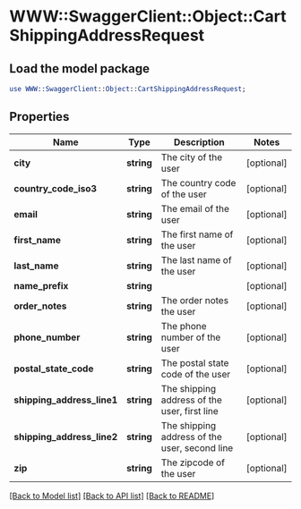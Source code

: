# WWW::SwaggerClient::Object::CartShippingAddressRequest

## Load the model package
```perl
use WWW::SwaggerClient::Object::CartShippingAddressRequest;
```

## Properties
Name | Type | Description | Notes
------------ | ------------- | ------------- | -------------
**city** | **string** | The city of the user | [optional] 
**country_code_iso3** | **string** | The country code of the user | [optional] 
**email** | **string** | The email of the user | [optional] 
**first_name** | **string** | The first name of the user | [optional] 
**last_name** | **string** | The last name of the user | [optional] 
**name_prefix** | **string** |  | [optional] 
**order_notes** | **string** | The order notes the user | [optional] 
**phone_number** | **string** | The phone number of the user | [optional] 
**postal_state_code** | **string** | The postal state code of the user | [optional] 
**shipping_address_line1** | **string** | The shipping address of the user, first line | [optional] 
**shipping_address_line2** | **string** | The shipping address of the user, second line | [optional] 
**zip** | **string** | The zipcode of the user | [optional] 

[[Back to Model list]](../README.md#documentation-for-models) [[Back to API list]](../README.md#documentation-for-api-endpoints) [[Back to README]](../README.md)


